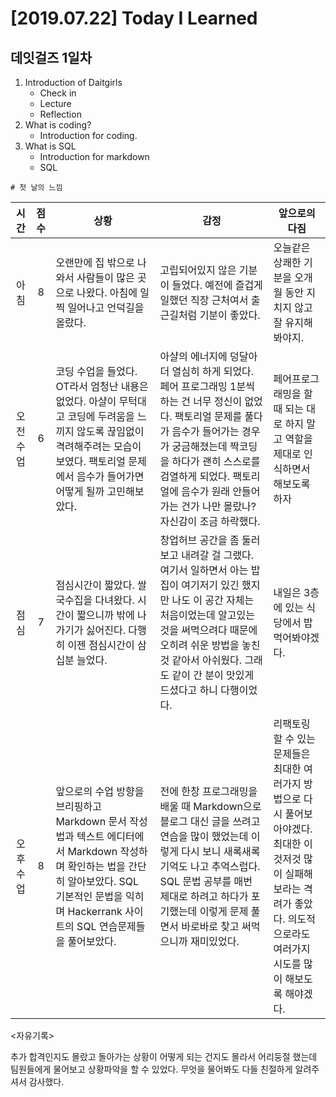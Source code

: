 # [2019.07.22] Today I Learned
## 데잇걸즈 1일차


1. Introduction of Daitgirls
    * Check in
    * Lecture
    * Reflection
2. What is coding?
    * Introduction for coding.
3. What is SQL
    * Introduction for markdown
    * SQL


`# 첫 날의 느낌`

|시간|점수|상황 | 감정 | 앞으로의 다짐|
|:---:|:---:|---|---|---|
|아침|8|오랜만에 집 밖으로 나와서 사람들이 많은 곳으로 나왔다. 아침에 일찍 일어나고 언덕길을 올랐다.|고립되어있지 않은 기분이 들었다. 예전에 즐겁게 일했던 직장 근처여서 출근길처럼 기분이 좋았다.|오늘같은 상쾌한 기분을 오개월 동안 지치지 않고 잘 유지해봐야지.|
|오전 수업|6|코딩 수업을 들었다. OT라서 엄청난 내용은 없었다. 아샬이 무턱대고 코딩에 두려움을 느끼지 않도록 끊임없이 격려해주려는 모습이 보였다. 팩토리얼 문제에서 음수가 들어가면 어떻게 될까 고민해보았다.|아샬의 에너지에 덩달아 더 열심히 하게 되었다. 페어 프로그래밍 1분씩 하는 건 너무 정신이 없었다. 팩토리얼 문제를 풀다가 음수가 들어가는 경우가 궁금해졌는데 짝코딩을 하다가 괜히 스스로를 검열하게 되었다. 팩토리얼에 음수가 원래 안들어가는 건가 나만 몰랐나? 자신감이 조금 하락했다.|페어프로그래밍을 할 때 되는 대로 하지 말고 역할을 제대로 인식하면서 해보도록 하자|
|점심|7|점심시간이 짧았다. 쌀국수집을 다녀왔다. 시간이 짧으니까 밖에 나가기가 싫어진다. 다행히 이젠 점심시간이 삼십분 늘었다.|창업허브 공간을 좀 둘러보고 내려갈 걸 그랬다. 여기서 일하면서 아는 밥집이 여기저기 있긴 했지만 나도 이 공간 자체는 처음이었는데 알고있는 것을 써먹으려다 때문에 오히려 쉬운 방법을 놓친 것 같아서 아쉬웠다. 그래도 같이 간 분이 맛있게 드셨다고 하니 다행이었다.|내일은 3층에 있는 식당에서 밥 먹어봐야겠다.|
|오후 수업|8|앞으로의 수업 방향을 브리핑하고 Markdown 문서 작성법과 텍스트 에디터에서 Markdown 작성하며 확인하는 법을 간단히 알아보았다. SQL 기본적인 문법을 익히며 Hackerrank 사이트의 SQL 연습문제들을 풀어보았다.|전에 한창 프로그래밍을 배울 때 Markdown으로 블로그 대신 글을 쓰려고 연습을 많이 했었는데 이렇게 다시 보니 새록새록 기억도 나고 추억스럽다. SQL 문법 공부를 매번 제대로 하려고 하다가 포기했는데 이렇게 문제 풀면서 바로바로 찾고 써먹으니까 재미있었다.|리팩토링 할 수 있는 문제들은 최대한 여러가지 방법으로 다시 풀어보아야겠다. 최대한 이것저것 많이 실패해보라는 격려가 좋았다. 의도적으로라도 여러가지 시도를 많이 해보도록 해야겠다.|


<자유기록>

추가 합격인지도 몰랐고 돌아가는 상황이 어떻게 되는 건지도 몰라서 어리둥절 했는데 팀원들에게 물어보고 상황파악을 할 수 있었다. 무엇을 물어봐도 다들 친절하게 알려주셔서 감사했다.